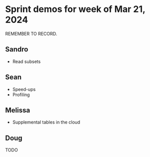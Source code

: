 # Sprint demos for week of Mar 21, 2024

REMEMBER TO RECORD.

## Sandro

- Read subsets

## Sean

- Speed-ups
- Profiling

## Melissa

- Supplemental tables in the cloud

## Doug

TODO
